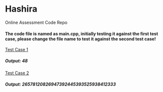 # Hashira
Online Assessment Code Repo

#### The code file is named as main.cpp, initially testing it against the first test case, please change the file name to test it against the second test case!

[Test Case 1](https://github.com/I-Ishika-012/Hashira/blob/main/input.json)
##### Output: 48

[Test Case 2](https://github.com/I-Ishika-012/Hashira/blob/main/input2.json)
##### Output: 26578120826947392445393525938412333

